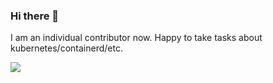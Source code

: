 ### Hi there 👋
I am an individual contributor now. Happy to take tasks about kubernetes/containerd/etc.


![](https://github-readme-stats.vercel.app/api?username=ruquanzhao)
<!--
**ruquanzhao/ruquanzhao** is a ✨ _special_ ✨ repository because its `README.md` (this file) appears on your GitHub profile.

Here are some ideas to get you started:

- 🔭 I’m currently working on ...
- 🌱 I’m currently learning ...
- 👯 I’m looking to collaborate on ...
- 🤔 I’m looking for help with ...
- 💬 Ask me about ...
- 📫 How to reach me: ...
- 😄 Pronouns: ...
- ⚡ Fun fact: ...
-->
